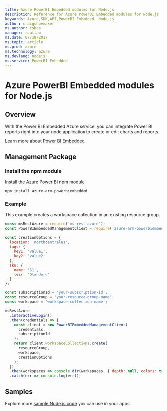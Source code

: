 ```yaml
---
title: Azure PowerBI Embedded modules for Node.js
description: Reference for Azure PowerBI Embedded modules for Node.js
keywords: Azure,SDK,API,PowerBI Embedded, Node.js
author: craigshoemaker
ms.author: cshoe
manager: routlaw
ms.date: 07/18/2017
ms.topic: article
ms.prod: azure
ms.technology: azure
ms.devlang: nodejs
ms.service: PowerBI Embedded
---
```


# Azure PowerBI Embedded modules for Node.js

## Overview

With the Power BI Embedded Azure service, you can integrate Power BI reports right into your node application to create or edit charts and reports.

Learn more about [Power BI Embedded](https://powerbi.microsoft.com/documentation/powerbi-developer-embedding/).

## Management Package

### Install the npm module

Install the Azure Power BI npm module

```bash
npm install azure-arm-powerbiembedded
```

### Example

This example creates a workspace collection in an existing resource group.

```javascript
const msRestAzure = require('ms-rest-azure');
const PowerBIEmbeddedManagementClient = require('azure-arm-powerbiembedded');

const creationOptions = {
  location: 'northcentralus',
  tags: {
    key1: 'value1',
    key2: 'value2'
  },
  sku: {
    name: 'S1',
    teir: 'Standard'
  }
};

const subscriptionId = 'your-subscription-id';
const resourceGroup = 'your-resource-group-name';
const workspace = 'workspace-collection-name';

msRestAzure
  .interactiveLogin()
  .then(credentials => {
    const client = new PowerBIEmbeddedManagementClient(
      credentials,
      subscriptionId
    );
    return client.workspaceCollections.create(
      resourceGroup,
      workspace,
      creationOptions
    );
  })
  .then(workspaces => console.dir(workspaces, { depth: null, colors: true }))
  .catch(err => console.log(err));
```

## Samples

Explore more [sample Node.js code](https://azure.microsoft.com/resources/samples/?platform=nodejs) you can use in your apps.
